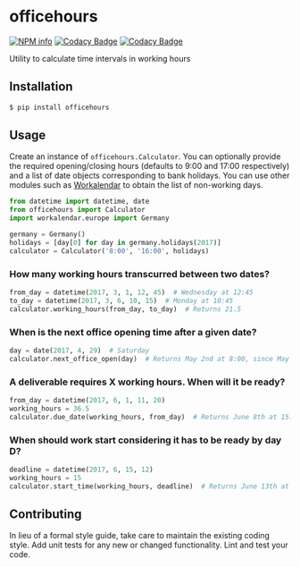 # officehours 

[![NPM info](https://travis-ci.org/Funk66/officehours.svg?branch=master)](https://travis-ci.org/Funk66/officehours.svg?branch=master)
[![Codacy Badge](https://api.codacy.com/project/badge/Grade/ce673e64dfc64ee682bb139d9166cfd4)](https://www.codacy.com/app/Funk66/officehours?utm_source=github.com&amp;utm_medium=referral&amp;utm_content=Funk66/officehours&amp;utm_campaign=Badge_Grade)
[![Codacy Badge](https://api.codacy.com/project/badge/Coverage/ce673e64dfc64ee682bb139d9166cfd4)](https://www.codacy.com/app/Funk66/officehours?utm_source=github.com&utm_medium=referral&utm_content=Funk66/officehours&utm_campaign=Badge_Coverage)

Utility to calculate time intervals in working hours


## Installation

```bash
$ pip install officehours
```


## Usage

Create an instance of `officehours.Calculator`. You can optionally provide
the required opening/closing hours (defaults to 9:00 and 17:00 respectively)
and a list of date objects corresponding to bank holidays. You can use
other modules such as [Workalendar](https://github.com/novafloss/workalendar)
to obtain the list of non-working days.


```python
from datetime import datetime, date
from officehours import Calculator
import workalendar.europe import Germany

germany = Germany()
holidays = [day[0] for day in germany.holidays(2017)]
calculator = Calculator('8:00', '16:00', holidays)
```

### How many working hours transcurred between two dates?

```python
from_day = datetime(2017, 3, 1, 12, 45)  # Wednesday at 12:45
to_day = datetime(2017, 3, 6, 10, 15)  # Monday at 10:45
calculator.working_hours(from_day, to_day)  # Returns 21.5
```

### When is the next office opening time after a given date?

```python
day = date(2017, 4, 29)  # Saturday
calculator.next_office_open(day)  # Returns May 2nd at 8:00, since May 1st is a bank holiday
```

### A deliverable requires X working hours. When will it be ready?

```python
from_day = datetime(2017, 6, 1, 11, 20)
working_hours = 36.5
calculator.due_date(working_hours, from_day)  # Returns June 8th at 15:50
```

### When should work start considering it has to be ready by day D?

```python
deadline = datetime(2017, 6, 15, 12)
working_hours = 15
calculator.start_time(working_hours, deadline)  # Returns June 13th at 13:00
```


## Contributing

In lieu of a formal style guide, take care to maintain the existing coding style.
Add unit tests for any new or changed functionality. Lint and test your code.
